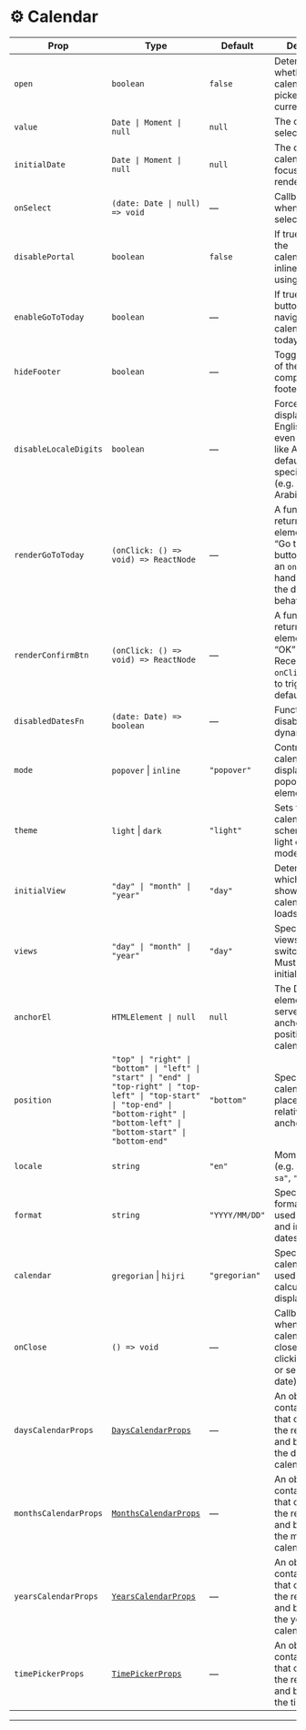 # ⚙️ Calendar

| Prop                  | Type                                                                                                                                                                                       | Default        | Description                                                                                                                                      |
| --------------------- | ------------------------------------------------------------------------------------------------------------------------------------------------------------------------------------------ | -------------- | ------------------------------------------------------------------------------------------------------------------------------------------------ |
| `open`                | `boolean`                                                                                                                                                                                  | `false`        | Determines whether the calendar or picker is currently visible.                                                                                  |
| `value`               | `Date \| Moment \| null`                                                                                                                                                                   | `null`         | The currently selected date.                                                                                                                     |
| `initialDate`         | `Date \| Moment \| null`                                                                                                                                                                   | `null`         | The date the calendar initially focuses on when rendered.                                                                                        |
| `onSelect`            | `(date: Date \| null) => void`                                                                                                                                                             | —              | Callback fired when a date is selected.                                                                                                          |
| `disablePortal`       | `boolean`                                                                                                                                                                                  | `false`        | If true, renders the calendar/popover inline instead of using a portal.                                                                          |
| `enableGoToToday`     | `boolean`                                                                                                                                                                                  | —              | If true, displays a button that navigates the calendar to today’s date.                                                                          |
| `hideFooter`          | `boolean`                                                                                                                                                                                  | —              | Toggles visibility of the component’s footer.                                                                                                    |
| `disableLocaleDigits` | `boolean`                                                                                                                                                                                  | —              | Forces numeric display to use English digits, even in locales like Arabic that default to locale-specific numerals (e.g. Hindi or Arabic-Indic). |
| `renderGoToToday`     | `(onClick: () => void) => ReactNode`                                                                                                                                                       | —              | A function that returns a custom element for the “Go to Today” button. Receives an `onClick` handler to trigger the default behavior.            |
| `renderConfirmBtn`    | `(onClick: () => void) => ReactNode`                                                                                                                                                       | —              | A function that returns a custom element for the “OK” button. Receives an `onClick` handler to trigger the default behavior.                     |
| `disabledDatesFn`     | `(date: Date) => boolean`                                                                                                                                                                  | —              | Function to disable dates dynamically.                                                                                                           |
| `mode`                | `popover` \| `inline`                                                                                                                                                                      | `"popover"`    | Controls the calendar's display style: as a popover or inline element.                                                                           |
| `theme`               | `light` \| `dark`                                                                                                                                                                          | `"light"`      | Sets the calendar's color scheme to either light or dark mode.                                                                                   |
| `initialView`         | `"day" \| "month" \| "year"`                                                                                                                                                               | `"day"`        | Determines which view is shown when the calendar first loads.                                                                                    |
| `views`               | `"day" \| "month" \| "year"`                                                                                                                                                               | `"day"`        | Specifies which views users can switch between. Must include initialView.                                                                        |
| `anchorEl`            | `HTMLElement \| null`                                                                                                                                                                      | `null`         | The DOM element that serves as the anchor point for positioning the calendar.                                                                    |
| `position`            | `"top" \| "right" \| "bottom" \| "left" \| "start" \| "end" \| "top-right" \| "top-left" \| "top-start" \| "top-end" \| "bottom-right" \| "bottom-left" \| "bottom-start" \| "bottom-end"` | `"bottom"`     | Specifies the calendar's placement relative to the anchor element.                                                                               |
| `locale`              | `string`                                                                                                                                                                                   | `"en"`         | Moment.js locale (e.g. `"ar"`, `"ar-sa"`, `"en-gb"`).                                                                                            |
| `format`              | `string`                                                                                                                                                                                   | `"YYYY/MM/DD"` | Specifies the format pattern used to display and interpret dates.                                                                                |
| `calendar`            | `gregorian` \| `hijri`                                                                                                                                                                     | `"gregorian"`  | Specifies the calendar system used for date calculations and display.                                                                            |
| `onClose`             | `() => void`                                                                                                                                                                               | —              | Callback invoked when the calendar is closed (e.g., clicking outside or selecting a date).                                                       |
| `daysCalendarProps`   | [`DaysCalendarProps`](#days-calendar-props)                                                                                                                                                | —              | An object containing props that customize the rendering and behavior of the days calendar view.                                                  |
| `monthsCalendarProps` | [`MonthsCalendarProps`](#months-calendar-props)                                                                                                                                            | —              | An object containing props that customize the rendering and behavior of the months calendar view.                                                |
| `yearsCalendarProps`  | [`YearsCalendarProps`](#years-calendar-props)                                                                                                                                              | —              | An object containing props that customize the rendering and behavior of the years calendar view.                                                 |
| `timePickerProps`     | [`TimePickerProps`](#time-picker-props)                                                                                                                                                    | —              | An object containing props that customize the rendering and behavior of the time picker.                                                         |

---

